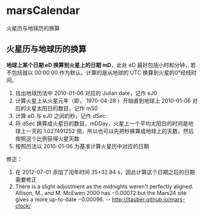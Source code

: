 marsCalendar
============

火星历与地球历的换算


火星历与地球历的换算
-------------------


**地球上某个日期 eD 换算到火星上的日期 mD**，此处 eD 最好包括小时和分钟，若不包括就以 00:00:00 作为默认。计算的是从地球的 UTC 换算到火星的0°经线时间。

1. 找出地球历法中 2010-01-06 对应的 Julian date，记作 eJ0
2. 计算火星上从火星元年（即， 1970-04-28 ）开始直到地球上 2010-01-06 对应的火星太阳日的数目，记作 mS0
3. 计算 eD 与 eJ0 之间的秒，记作 dSec
4. 将 dSec 换算成火星日的数目，mDDay，火星上一个平均太阳日的时间是地球上一天的 1.027491252 倍，所以也可以先把秒换算成地球上的天数，然后按照这个比例获得火星天数
5. 按照历法以 2010-01-06 为基准计算火星历中对应的日期



修正：

1. 在 2012-07-01 添加了闰年时间 35+32.84 s，因此计算这个日期之后的日期需要修正
2. There is a slight adjustment as the midnights weren't perfectly aligned. Allison, M., and M. McEwen 2000 has &minus;0.00072 but the Mars24 site gives a more up-to-date &minus;0.00096. -- http://jtauber.github.io/mars-clock/

